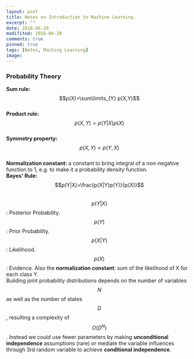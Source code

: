 ```yaml
---
layout: post
title: Notes on Introduction to Machine Learning.
excerpt: ""
date: 2018-06-20
modifited: 2018-06-20
comments: true
pinned: true
tags: [Notes, Maching Learning]
image:
---
```


### Probability Theory
**Sum rule:** $$p(X)=\sum\limits_{Y} p(X,Y)$$  
**Product rule:** $$p(X,Y)=p(Y|X)p(X)$$  
**Symmetry property:** $$p(X,Y)=p(Y,X)$$  
**Normalization constant:** a constant to bring integral of a non-negative function to 1, e.g. to make it a probability density function.  
**Bayes' Rule:** $$p(Y|X)=\frac{p(X|Y)p(Y)}{p(X)}$$  
$$p(Y|X)$$: Posterior Probability. 
$$p(Y)$$: Prior Probability.  
$$p(X|Y)$$: Likelihood.  
$$p(X)$$: Evidence. Also the **normalization constant**: sum of the likelihood of X for each class Y.  
Building joint probability distributions depends on the number of variables $$N$$ as well as the number of states $$D$$, resulting a complexity of $$O(D^N)$$. Instead we could use fewer parameters by making **unconditional independence** assumptions (rare) or mediate the variable influences through 3rd random variable to achieve **conditional independence**.
